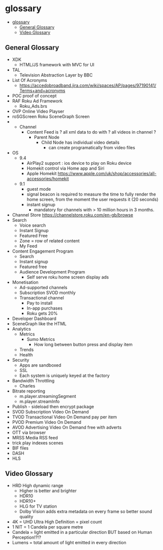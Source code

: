 # glossary

- [glossary](#glossary)
  - [General Glossary](#general-glossary)
  - [Video Glossary](#video-glossary)

## General Glossary

- XDK
    - HTML/JS framework with MVC for UI
- TAL
    - Television Abstraction Layer by BBC
- List Of Acronyms
    - https://accedobroadband.jira.com/wiki/spaces/AP/pages/97190141/Terms+and+acronyms
- POC proof of concept
- RAF Roku Ad Framework
    - Roku_Ads.brs
- OVP Online Video Playser
- roSGScreen   Roku SceneGraph Screen
- - Channel
    - Content Feed is ? all xml data to do with ? all videos in channel ?
        - Parent Node
            - Child Node has individual video details
                - can create programatically from video files
- OS
    - 9.4
        - AirPlay2 support : ios device to play on Roku device
        - Homekit control via Home app and Siri
        - Apple Homekit https://www.apple.com/uk/shop/accessories/all-accessories/homekit
    - 9.1
        - guest mode
        - signal beacon is required to measure the time to fully render the home screen, from the moment the user requests it (20 seconds)
        - instant signup
            - mandatory for channels with > 10 million hours in 3 months.
- Channel Store https://channelstore.roku.com/en-gb/browse
- Search
    - Voice search
    - Instant Signup
    - Featured Free
    - Zone = row of related content
    - My Feed
- Content Engagement Program
    - Search
    - Instant signup
    - Featured free
    - Audience Development Program
        - Self serve roku home screen display ads
- Monetisation
    - Ad-supported channels
    - Subscription SVOD monthly
    - Transactional channel
        - Pay to install
        - In-app purchases
        - Roku gets 20%
- Developer Dashboard
- SceneGraph like the HTML
- Analytics
    - Metrics
        - Sumo Metrics
            - How long between button press and display item
    - Trends
    - Health
- Security
    - Apps are sandboxed
    - SSL
    - Each system is uniquely keyed at the factory
- Bandwidth Throttling
    - Charles
- Bitrate reporting
    - m.player.streamingSegment
    - m.player.streamInfo
- Publish - sideload then encrypt package
- SVOD Subscription Video On Demand
- TVOD Transactional Video On Demand pay per item
- PVOD Premium Video On Demand
- AVOD Advertising Video On Demand free with adverts
- OTT via browser
- MRSS Media RSS feed
- trick play indexes scenes
- BIF files
- DASH
- HLS

## Video Glossary

- HRD High dynamic range
    - Higher is better and brighter
    - HDR10
    - HDR10+
    - HLG for TV station
    - Dolby Vision adds extra metadata on every frame so better sound quality
- 4K = UHD Ultra High Definition = pixel count
- 1 NIT = 1 Candela per square metre
- Candela = light emitted in a particular direction BUT based on Human Perception!?!?
- Lumens = total amount of light emitted in every direction
